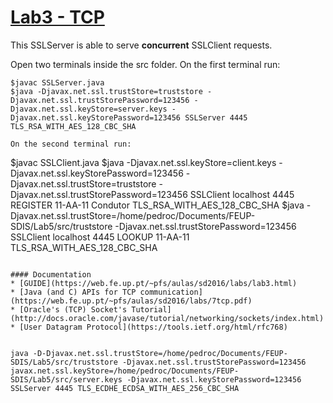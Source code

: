 # [Lab3 - TCP](https://github.com/pedro-c/FEUP-SDIS/tree/master/Lab3)

This SSLServer is able to serve **concurrent** SSLClient requests.

Open two terminals inside the src folder.
On the first terminal run:
```
$javac SSLServer.java
$java -Djavax.net.ssl.trustStore=truststore -Djavax.net.ssl.trustStorePassword=123456 -Djavax.net.ssl.keyStore=server.keys -Djavax.net.ssl.keyStorePassword=123456 SSLServer 4445 TLS_RSA_WITH_AES_128_CBC_SHA
```


```
On the second terminal run:

```
$javac SSLClient.java
$java -Djavax.net.ssl.keyStore=client.keys -Djavax.net.ssl.keyStorePassword=123456 -Djavax.net.ssl.trustStore=truststore -Djavax.net.ssl.trustStorePassword=123456 SSLClient localhost 4445 REGISTER 11-AA-11 Condutor TLS_RSA_WITH_AES_128_CBC_SHA
$java -Djavax.net.ssl.trustStore=/home/pedroc/Documents/FEUP-SDIS/Lab5/src/truststore -Djavax.net.ssl.trustStorePassword=123456 SSLClient localhost 4445 LOOKUP 11-AA-11 TLS_RSA_WITH_AES_128_CBC_SHA

```

#### Documentation
* [GUIDE](https://web.fe.up.pt/~pfs/aulas/sd2016/labs/lab3.html)
* [Java (and C) APIs for TCP communication](https://web.fe.up.pt/~pfs/aulas/sd2016/labs/7tcp.pdf)
* [Oracle's (TCP) Socket's Tutorial](http://docs.oracle.com/javase/tutorial/networking/sockets/index.html)
* [User Datagram Protocol](https://tools.ietf.org/html/rfc768)


java -D-Djavax.net.ssl.trustStore=/home/pedroc/Documents/FEUP-SDIS/Lab5/src/truststore -Djavax.net.ssl.trustStorePassword=123456 javax.net.ssl.keyStore=/home/pedroc/Documents/FEUP-SDIS/Lab5/src/server.keys -Djavax.net.ssl.keyStorePassword=123456 SSLServer 4445 TLS_ECDHE_ECDSA_WITH_AES_256_CBC_SHA